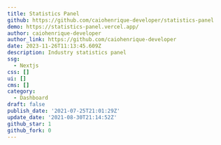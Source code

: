 ```yaml
---
title: Statistics Panel
github: https://github.com/caiohenrique-developer/statistics-panel
demo: https://statistics-panel.vercel.app/
author: caiohenrique-developer
author_link: https://github.com/caiohenrique-developer
date: 2023-11-26T11:13:45.609Z
description: Industry statistics panel
ssg:
  - Nextjs
css: []
ui: []
cms: []
category:
  - Dashboard
draft: false
publish_date: '2021-07-25T21:01:29Z'
update_date: '2021-08-30T21:14:52Z'
github_star: 1
github_fork: 0
---
```

